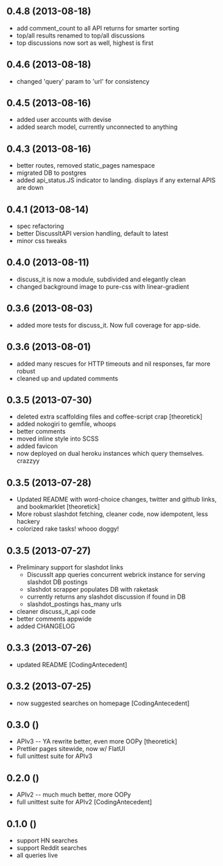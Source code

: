 ## 0.4.8 (2013-08-18)

* add comment_count to all API returns for smarter sorting
* top/all results renamed to top/all discussions
* top discussions now sort as well, highest is first

## 0.4.6 (2013-08-18)

* changed 'query' param to 'url' for consistency

## 0.4.5 (2013-08-16)

* added user accounts with devise
* added search model, currently unconnected to anything


## 0.4.3 (2013-08-16)

* better routes, removed static_pages namespace
* migrated DB to postgres
* added api_status.JS indicator to landing. displays if any external APIS are down

## 0.4.1 (2013-08-14)

* spec refactoring
* better DiscussItAPI version handling, default to latest
* minor css tweaks

## 0.4.0 (2013-08-11)

* discuss_it is now a module, subdivided and elegantly clean
* changed background image to pure-css with linear-gradient

## 0.3.6 (2013-08-03)

* added more tests for discuss_it. Now full coverage for app-side.

## 0.3.6 (2013-08-01)

* added many rescues for HTTP timeouts and nil responses, far more robust
* cleaned up and updated comments

## 0.3.5 (2013-07-30)

* deleted extra scaffolding files and coffee-script crap [theoretick]
* added nokogiri to gemfile, whoops
* better comments
* moved inline style into SCSS
* added favicon
* now deployed on dual heroku instances which query themselves. crazzyy

## 0.3.5 (2013-07-28)

* Updated README with word-choice changes, twitter and github links, and bookmarklet [theoretick]
* More robust slashdot fetching, cleaner code, now idempotent, less hackery
* colorized rake tasks! whooo doggy!

## 0.3.5 (2013-07-27)

* Preliminary support for slashdot links
  - DiscussIt app queries concurrent webrick instance for serving slashdot DB postings
  - slashdot scrapper populates DB with raketask
  - currently returns any slashdot discussion if found in DB
  - slashdot_postings has_many urls
* cleaner discuss_it_api code
* better comments appwide
* added CHANGELOG

## 0.3.3 (2013-07-26)

* updated README [CodingAntecedent]

## 0.3.2 (2013-07-25)

* now suggested searches on homepage [CodingAntecedent]

## 0.3.0 ()

* APIv3 -- YA rewrite better, even more OOPy [theoretick]
* Prettier pages sitewide, now w/ FlatUI
* full unittest suite for APIv3

## 0.2.0 ()

* APIv2 -- much much better, more OOPy
* full unittest suite for APIv2 [CodingAntecedent]

## 0.1.0 ()

* support HN searches
* support Reddit searches
* all queries live
